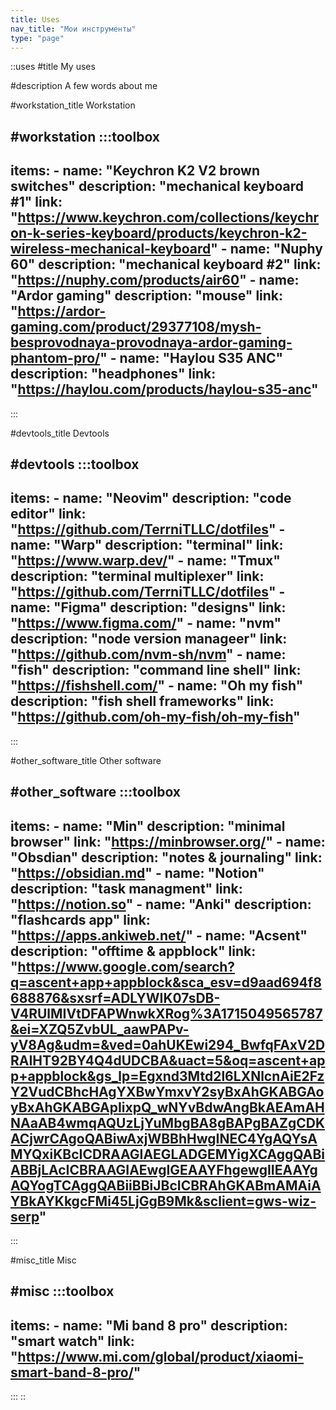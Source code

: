 ```yaml
---
title: Uses
nav_title: "Мои инструменты"
type: "page"
---
```


::uses
#title
My uses

#description
A few words about me

#workstation_title
Workstation

#workstation 
  :::toolbox
  ---
  items:
    - name: "Keychron K2 V2 brown switches"
      description: "mechanical keyboard #1"
      link: "https://www.keychron.com/collections/keychron-k-series-keyboard/products/keychron-k2-wireless-mechanical-keyboard"
    - name: "Nuphy 60"
      description: "mechanical keyboard #2"
      link: "https://nuphy.com/products/air60"
    - name: "Ardor gaming"
      description: "mouse"
      link: "https://ardor-gaming.com/product/29377108/mysh-besprovodnaya-provodnaya-ardor-gaming-phantom-pro/"
    - name: "Haylou S35 ANC"
      description: "headphones"
      link: "https://haylou.com/products/haylou-s35-anc"
  ---
  :::

#devtools_title
Devtools

#devtools
  :::toolbox
  ---
  items: 
    - name: "Neovim"
      description: "code editor"
      link: "https://github.com/TerrniTLLC/dotfiles"
    - name: "Warp"
      description: "terminal"
      link: "https://www.warp.dev/"
    - name: "Tmux"
      description: "terminal multiplexer"
      link: "https://github.com/TerrniTLLC/dotfiles"
    - name: "Figma"
      description: "designs"
      link: "https://www.figma.com/"
    - name: "nvm"
      description: "node version manageer"
      link: "https://github.com/nvm-sh/nvm"
    - name: "fish"
      description: "command line shell"
      link: "https://fishshell.com/"
    - name: "Oh my fish"
      description: "fish shell frameworks"
      link: "https://github.com/oh-my-fish/oh-my-fish"
  ---
  :::

#other_software_title
Other software

#other_software
  :::toolbox
  ---
  items:
    - name: "Min"
      description: "minimal browser"
      link: "https://minbrowser.org/"
    - name: "Obsdian"
      description: "notes & journaling"
      link: "https://obsidian.md"
    - name: "Notion"
      description: "task managment"
      link: "https://notion.so"
    - name: "Anki"
      description: "flashcards app"
      link: "https://apps.ankiweb.net/"
    - name: "Acsent"
      description: "offtime & appblock"
      link: "https://www.google.com/search?q=ascent+app+appblock&sca_esv=d9aad694f8688876&sxsrf=ADLYWIK07sDB-V4RUlMIVtDFAPWnwkXRog%3A1715049565787&ei=XZQ5ZvbUL_aawPAPv-yV8Ag&udm=&ved=0ahUKEwi294_BwfqFAxV2DRAIHT92BY4Q4dUDCBA&uact=5&oq=ascent+app+appblock&gs_lp=Egxnd3Mtd2l6LXNlcnAiE2FzY2VudCBhcHAgYXBwYmxvY2syBxAhGKABGAoyBxAhGKABGApIixpQ_wNYvBdwAngBkAEAmAHNAaAB4wmqAQUzLjYuMbgBA8gBAPgBAZgCDKACjwrCAgoQABiwAxjWBBhHwgINEC4YgAQYsAMYQxiKBcICDRAAGIAEGLADGEMYigXCAggQABiABBjLAcICBRAAGIAEwgIGEAAYFhgewgIIEAAYgAQYogTCAggQABiiBBiJBcICBRAhGKABmAMAiAYBkAYKkgcFMi45LjGgB9Mk&sclient=gws-wiz-serp"
  ---
  :::


#misc_title
Misc

#misc
  :::toolbox
  ---
  items:
    - name: "Mi band 8 pro"
      description: "smart watch"
      link: "https://www.mi.com/global/product/xiaomi-smart-band-8-pro/"
  ---
  :::
::
